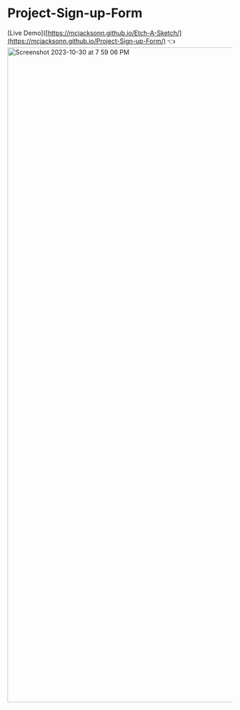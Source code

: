 # Project-Sign-up-Form

[Live Demo]([https://mcjacksonn.github.io/Etch-A-Sketch/](https://mcjacksonn.github.io/Project-Sign-up-Form/)  👈
<img width="1467" alt="Screenshot 2023-10-30 at 7 59 06 PM" src="https://github.com/mcjacksonn/Project-Sign-up-Form/assets/95603478/b5050ce8-2abd-46c2-ad66-711ac87c3bbf">
